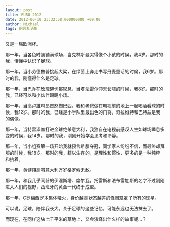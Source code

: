 ```yaml
---
layout: post
title: EURO 2012
date: 2012-06-10 23:32:58.000000000 +09:00
author: Michael
tags: 胡言乱语集
---
```


又是一届欧洲杯。

那一年，当各色时装铺满球场，当克林斯曼哭得像个小孩的时候，我4岁。那时的我，懵懂中认识了足球。

那一年，当小劳德鲁普挑起大梁，在绿茵上奔走书写丹麦童话的时候，我6岁。那时的我，刚懂得什么是足球。

那一年，当巴乔在玫瑰碗忧郁叹息，当塔法雷尔仰天长啸的时候，我8岁。那时的我，已经可以和小伙伴踢踢小场。

那一年，当高卢雄鸡昂首怒掏巴西，我和老爸做在电视前的地上一起喝酒看球的时候，我12岁。那时的我，已经是小学队里最出色的门将，奇拉维特和巴特兹是我的偶像。

那一年，当特雷泽盖打进金球绝杀意大利，我独自在电视前感叹人生如球场瞬息多变的时候，我14岁。那时的我，刚刚开始学会思考和冷静。

那一年，当小组赛第一场开始我就预言希腊夺冠，同学家人纷纷不信，而最终却拜服的时候，我18岁。那时的我，籍以生存的，是理性和惯性，更多的是一种纯粹和执着。

那一年，黄健翔高喊意大利万岁格罗索无敌。

那一年，和我几乎同龄的伊涅斯塔、席尔瓦，托雷斯和法布雷加斯的名字不过刚刚进入人们的视野，西班牙的黄金一代终于成型。

那一年，C罗梅西罗本集体哑火，身价越高状态越差的怪圈笼罩了所有的球星。

可以说，足球，陪伴我长大。关于足球的这些记忆，可能永远也无法抹去了。

而现在，在同样这块七千平米的草地上，又会演绎出什么样的故事呢…？
